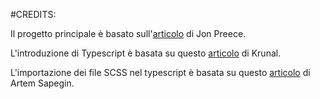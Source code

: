 #CREDITS:

Il progetto principale è basato sull'[articolo](https://developerhandbook.com/webpack/webpack-4-from-absolute-scratch/) di Jon Preece.

L'introduzione di Typescript è basata su questo [articolo](https://appdividend.com/2018/03/18/how-to-setup-typescript-with-webpack-4/) di Krunal.

L'importazione dei file SCSS nel typescript è basata su questo [articolo](https://medium.com/@sapegin/css-modules-with-typescript-and-webpack-6b221ebe5f10) di Artem Sapegin.
